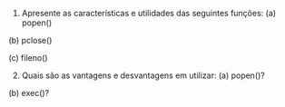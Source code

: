 1. Apresente as características e utilidades das seguintes funções:
(a) popen()

(b) pclose()

(c) fileno()

2. Quais são as vantagens e desvantagens em utilizar:
(a) popen()?

(b) exec()?
